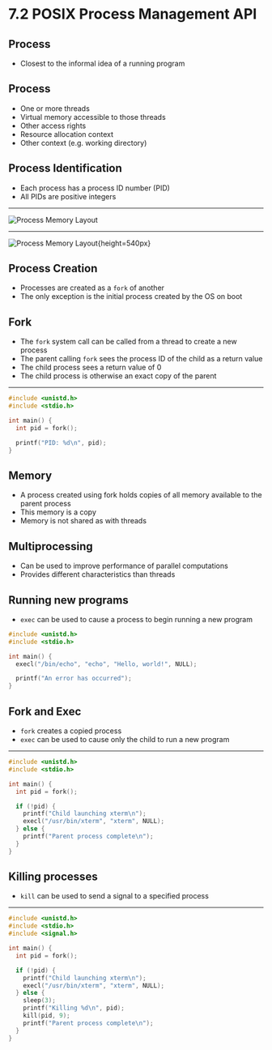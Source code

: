 7.2 POSIX Process Management API
================================

Process
-------

- Closest to the informal idea of a running program

Process
-------

- One or more threads
- Virtual memory accessible to those threads
- Other access rights
- Resource allocation context
- Other context (e.g. working directory)

Process Identification
----------------------

- Each process has a process ID number (PID)
- All PIDs are positive integers

---

![Process Memory Layout](https://upload.wikimedia.org/wikipedia/commons/thumb/5/50/Program_memory_layout.pdf/page1-234px-Program_memory_layout.pdf.jpg)

---

![Process Memory Layout](https://i.sstatic.net/k4hPj.png){height=540px}

Process Creation
----------------

- Processes are created as a `fork` of another
- The only exception is the initial process created by the OS on boot

Fork
----

- The `fork` system call can be called from a thread to create a new process
- The parent calling `fork` sees the process ID of the child as a return value
- The child process sees a return value of 0
- The child process is otherwise an exact copy of the parent

---

```c
#include <unistd.h>
#include <stdio.h>

int main() {
  int pid = fork();

  printf("PID: %d\n", pid);
}
```

Memory
------

- A process created using fork holds copies of all memory available to the parent process
- This memory is a copy
- Memory is not shared as with threads

Multiprocessing
---------------

- Can be used to improve performance of parallel computations
- Provides different characteristics than threads

Running new programs
--------------------

- `exec` can be used to cause a process to begin running a new program

```c
#include <unistd.h>
#include <stdio.h>

int main() {
  execl("/bin/echo", "echo", "Hello, world!", NULL);

  printf("An error has occurred");
}
```

Fork and Exec
-------------

- `fork` creates a copied process
- `exec` can be used to cause only the child to run a new program

---

```c
#include <unistd.h>
#include <stdio.h>

int main() {
  int pid = fork();

  if (!pid) {
    printf("Child launching xterm\n");
    execl("/usr/bin/xterm", "xterm", NULL);
  } else {
    printf("Parent process complete\n");
  }
}
```

Killing processes
-----------------

- `kill` can be used to send a signal to a specified process

---

```c
#include <unistd.h>
#include <stdio.h>
#include <signal.h>

int main() {
  int pid = fork();

  if (!pid) {
    printf("Child launching xterm\n");
    execl("/usr/bin/xterm", "xterm", NULL);
  } else {
    sleep(3);
    printf("Killing %d\n", pid);
    kill(pid, 9);
    printf("Parent process complete\n");
  }
}
```
